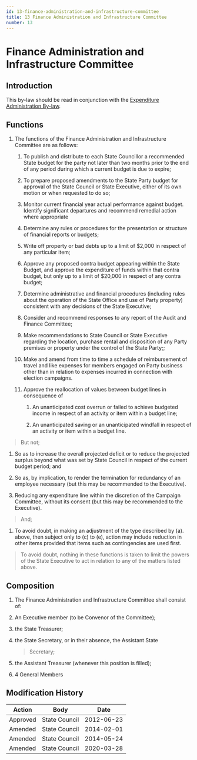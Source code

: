 ```yaml
---
id: 13-finance-administration-and-infrastructure-committee
title: 13 Finance Administration and Infrastructure Committee
number: 13
---
```

# Finance Administration and Infrastructure Committee

## Introduction

This by-law should be read in conjunction with the [Expenditure
Administration By-law](./23-expenditure-administration.md).

## Functions

1.  The functions of the Finance Administration and Infrastructure
    Committee are as follows:

    1.  To publish and distribute to each State Councillor a recommended
        State budget for the party not later than two months prior to
        the end of any period during which a current budget is due to
        expire;

    2.  To prepare proposed amendments to the State Party budget for
        approval of the State Council or State Executive, either of its
        own motion or when requested to do so;

    3.  Monitor current financial year actual performance against
        budget. Identify significant departures and recommend remedial
        action where appropriate

    4.  Determine any rules or procedures for the presentation or
        structure of financial reports or budgets;

    5.  Write off property or bad debts up to a limit of $2,000 in
        respect of any particular item;

    6.  Approve any proposed contra budget appearing within the State
        Budget, and approve the expenditure of funds within that contra
        budget, but only up to a limit of $20,000 in respect of any
        contra budget;

    7.  Determine administrative and financial procedures (including
        rules about the operation of the State Office and use of Party
        property) consistent with any decisions of the State Executive;

    8.  Consider and recommend responses to any report of the Audit and
        Finance Committee;

    9.  Make recommendations to State Council or State Executive
        regarding the location, purchase rental and disposition of any
        Party premises or property under the control of the State
        Party;;

    10. Make and amend from time to time a schedule of reimbursement of
        travel and like expenses for members engaged on Party business
        other than in relation to expenses incurred in connection with
        election campaigns.

    11. Approve the reallocation of values between budget lines in
        consequence of

        1.  An unanticipated cost overrun or failed to achieve budgeted
            income in respect of an activity or item within a budget
            line;

        2.  An unanticipated saving or an unanticipated windfall in
            respect of an activity or item within a budget line.

> But not;

1.  So as to increase the overall projected deficit or to reduce the
    projected surplus beyond what was set by State Council in respect of
    the current budget period; and

2.  So as, by implication, to render the termination for redundancy of
    an employee necessary (but this may be recommended to the
    Executive).

3.  Reducing any expenditure line within the discretion of the Campaign
    Committee, without its consent (but this may be recommended to the
    Executive).

> And;

1.  To avoid doubt, in making an adjustment of the type described by
    (a). above, then subject only to (c) to (e), action may include
    reduction in other items provided that items such as contingencies
    are used first.

> To avoid doubt, nothing in these functions is taken to limit the
> powers of the State Executive to act in relation to any of the matters
> listed above.

## Composition

1.  The Finance Administration and Infrastructure Committee shall
    consist of:



1.  An Executive member (to be Convenor of the Committee);

2.  the State Treasurer;

3.  the State Secretary, or in their absence, the Assistant State
    > Secretary;

4.  the Assistant Treasurer (whenever this position is filled);

5.  4 General Members


## Modification History

<table>
<colgroup>
<col style={{width: "27%"}} />
<col style={{width: "34%"}} />
<col style={{width: "37%"}} />
</colgroup>
<thead>
<tr className="header">
<th><strong>Action</strong></th>
<th><strong>Body</strong></th>
<th><strong>Date</strong></th>
</tr>
</thead>
<tbody>
<tr className="odd">
<td>Approved</td>
<td>State Council</td>
<td>2012-06-23</td>
</tr>
<tr className="even">
<td>Amended</td>
<td>State Council</td>
<td>2014-02-01</td>
</tr>
<tr className="odd">
<td>Amended</td>
<td>State Council</td>
<td>2014-05-24</td>
</tr>
<tr className="even">
<td>Amended</td>
<td>State Council</td>
<td>2020-03-28</td>
</tr>
</tbody>
</table>